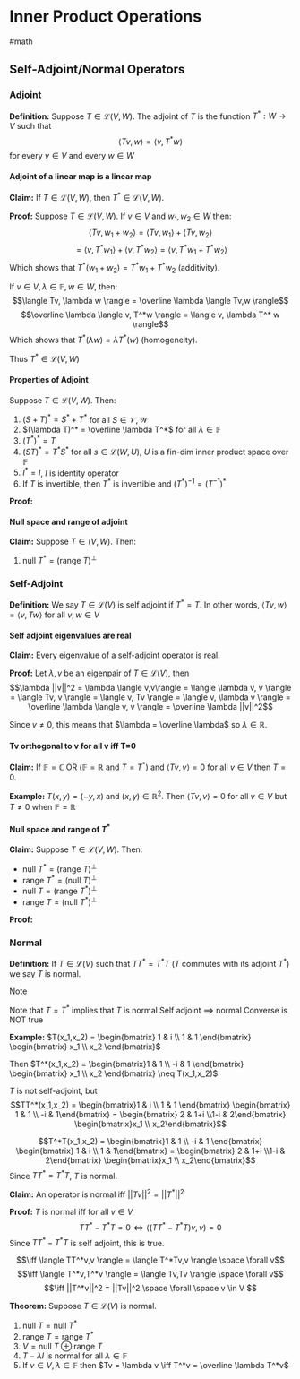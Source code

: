 # Inner Product Operations
#math 


## Self-Adjoint/Normal Operators


### Adjoint

**Definition:** Suppose $T \in \mathcal{L}(V,W)$. The adjoint of $T$ is the function $T^*: W \rightarrow V$ such that $$\langle Tv,w \rangle = \langle v, T^* w \rangle$$
for every $v \in V$ and every $w \in W$


#### Adjoint of a linear map is a linear map

**Claim:** If $T \in \mathcal{L}(V,W)$, then $T^* \in \mathcal{L}(V,W)$.

**Proof:** Suppose $T \in \mathcal{L}(V,W)$. If $v \in V$ and $w_1,w_2 \in W$ then:
$$\langle Tv,w_1+w_2 \rangle = \langle Tv,w_1 \rangle + \langle Tv, w_2 \rangle$$$$= \langle v, T^*w_1 \rangle + \langle v, T^*w_2 \rangle = \langle v, T^*w_1 + T^*w_2 \rangle$$ 
Which shows that $T^*(w_1+w_2) = T^*w_1 + T^*w_2$ (additivity).

If $v \in V, \lambda \in \mathbb{F}, w \in W$, then: 
$$\langle Tv, \lambda w \rangle = \overline \lambda \langle Tv,w \rangle$$
$$\overline \lambda \langle v, T^*w \rangle = \langle v, \lambda T^* w \rangle$$
Which shows that $T^*(\lambda w) = \lambda T^*(w)$ (homogeneity).

Thus $T^* \in \mathcal{L}(V,W)$

#### Properties of Adjoint


Suppose $T \in \mathcal{L}(V,W)$. Then:

1. $(S+T)^* = S^* + T^*$ for all $S \in \mathcal{V,W}$
2. $(\lambda T)^* = \overline \lambda T^*$ for all $\lambda \in \mathbb{F}$ 
3. $(T^*)^* = T$
4. $(ST)^* = T^*S^*$ for all $s \in \mathcal{L}(W,U)$, $U$ is a fin-dim inner product space over $\mathbb{F}$
5. $I^* = I$, $I$ is identity operator
6. If $T$ is invertible, then $T^*$ is invertible and $(T^*)^{-1} = (T^{-1})^*$



**Proof:**

#### Null space and range of adjoint

**Claim:** Suppose $T \in \mathcal{}(V,W)$. Then:

1. $\text{null }T^* = (\text{range }T)^\perp$ 

### Self-Adjoint

**Definition:** We say $T \in \mathcal{L}(V)$ is self adjoint if $T^* = T$. In other words, $\langle Tv,w \rangle = \langle v, Tw \rangle$ for all $v,w \in V$


#### Self adjoint eigenvalues are real

**Claim:** Every eigenvalue of a self-adjoint operator is real.

**Proof:** Let $\lambda,v$ be an eigenpair of $T \in \mathcal{L}(V)$, then $$\lambda ||v||^2 = \lambda \langle v,v\rangle  = \langle \lambda v, v \rangle = \langle Tv, v \rangle = \langle v, Tv \rangle = \langle v, \lambda v \rangle = \overline \lambda \langle v, v \rangle = \overline \lambda ||v||^2$$

Since $v \neq 0$, this means that $\lambda = \overline \lambda$ so $\lambda \in \mathbb{R}$. 


#### Tv orthogonal to v for all v iff T=0
**Claim:** If $\mathbb{F} = \mathbb{C}$ OR ($\mathbb{F} = \mathbb{R}$ and $T = T^*$) and $\langle Tv, v \rangle =0$ for all $v \in V$ then $T= 0$.

**Example:** $T(x,y) = (-y,x)$ and $(x,y) \in \mathbb{R}^2$. Then $\langle Tv, v \rangle = 0$ for all $v \in V$ but $T \neq 0$ when $\mathbb{F} = \mathbb{R}$ 


#### Null space and range of $T^*$ 

**Claim:** Suppose $T \in \mathcal{L}(V,W)$. Then:
- $\text{null }T^* = (\text{range }T)^\perp$
- $\text{range }T^* = (\text{null }T)^\perp$
- $\text{null }T = (\text{range }T^*)^\perp$
- $\text{range }T = (\text{null }T^*)^\perp$

**Proof:** 

### Normal

**Definition:** If $T \in \mathcal{L}(V)$ such that $TT^* = T^* T$  ($T$ commutes with its adjoint $T^*$) we say $T$ is normal.


>[!NOTE] 
>Note that $T = T^*$ implies that $T$ is normal
>Self adjoint $\implies$ normal
>Converse is NOT true



**Example:** $T(x_1,x_2) = \begin{bmatrix} 1 & i \\ 1 & 1 \end{bmatrix} \begin{bmatrix} x_1 \\ x_2 \end{bmatrix}$ 

Then $T^*(x_1,x_2) = \begin{bmatrix}1 & 1 \\ -i & 1 \end{bmatrix} \begin{bmatrix} x_1 \\ x_2 \end{bmatrix} \neq T(x_1,x_2)$ 

$T$ is not self-adjoint, but $$TT^*(x_1,x_2) = \begin{bmatrix}1 & i \\ 1 & 1 \end{bmatrix} \begin{bmatrix} 1 & 1 \\ -i & 1\end{bmatrix} = \begin{bmatrix} 2 & 1+i \\1-i & 2\end{bmatrix} \begin{bmatrix}x_1 \\ x_2\end{bmatrix}$$

$$T^*T(x_1,x_2) = \begin{bmatrix}1 & 1 \\ -i & 1 \end{bmatrix} \begin{bmatrix} 1 & i \\ 1 & 1\end{bmatrix} = \begin{bmatrix} 2 & 1+i \\1-i & 2\end{bmatrix} \begin{bmatrix}x_1 \\ x_2\end{bmatrix}$$
Since $TT^* = T^*T$,  $T$ is normal.

**Claim:** An operator is normal iff $||Tv||^2 = ||T^*||^2$

**Proof:** $T$ is normal iff for all $v \in V$ $$TT^* -T^*T = 0 \iff \langle (TT^* - T^*T)v,v)=0$$
Since $TT^* - T^*T$ is self adjoint, this is true.

$$\iff \langle TT^*v,v \rangle = \langle T^*Tv,v \rangle \space \forall v$$
$$\iff \langle T^*v,T^*v \rangle = \langle Tv,Tv \rangle \space \forall v$$
$$\iff ||T^*v||^2 = ||Tv||^2 \space \forall \space v \in V $$

**Theorem:** Suppose $T \in \mathcal{L}(V)$ is normal. 

1. $\text{null }T = \text{null }T^*$
2. $\text{range }T = \text{range }T^*$
3. $V = \text{null }T \oplus \text{range }T$
4. $T - \lambda I$ is normal for all $\lambda \in \mathbb{F}$ 
5. If $v \in V, \lambda \in \mathbb{F}$ then $Tv = \lambda v \iff T^*v = \overline \lambda T^*v$
